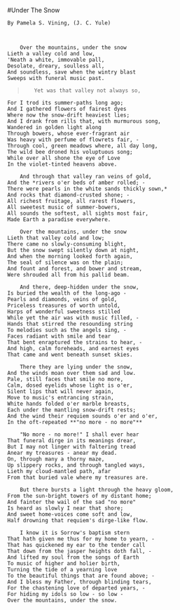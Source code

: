 
#Under The Snow

    By Pamela S. Vining, (J. C. Yule)



        Over the mountains, under the snow
    Lieth a valley cold and low,
    'Neath a white, immovable pall,
    Desolate, dreary, soulless all,
    And soundless, save when the wintry blast
    Sweeps with funeral music past.

>        Yet was that valley not always so,
    For I trod its summer-paths long ago;
    And I gathered flowers of fairest dyes
    Where now the snow-drift heaviest lies;
    And I drank from rills that, with murmurous song,
    Wandered in golden light along
    Through bowers, whose ever-fragrant air
    Was heavy with perfume of flowrets fair, - 
    Through cool, green meadows where, all day long,
    The wild bee droned his voluptuous song;
    While over all shone the eye of Love
    In the violet-tinted heavens above.

        And through that valley ran veins of gold,
    And the *rivers o'er beds of amber rolled; - 
    There were pearls in the white sands thickly sown,*
    And rocks that diamond-crusted shone; - 
    All richest fruitage, all rarest flowers,
    All sweetest music of summer-bowers,
    All sounds the softest, all sights most fair,
    Made Earth a paradise everywhere.

        Over the mountains, under the snow
    Lieth that valley cold and low;
    There came no slowly-consuming blight,
    But the snow swept silently down at night,
    And when the morning looked forth again,
    The seal of silence was on the plain;
    And fount and forest, and bower and stream,
    Were shrouded all from his pallid beam.

        And there, deep-hidden under the snow,
    Is buried the wealth of the long-ago - 
    Pearls and diamonds, veins of gold,
    Priceless treasures of worth untold,
    Harps of wonderful sweetness stilled
    While yet the air was with music filled, - 
    Hands that stirred the resounding string
    To melodies such as the angels sing, - 
    Faces radiant with smile and tear
    That bent enraptured the strains to hear, - 
    And high, calm foreheads, and earnest eyes
    That came and went beneath sunset skies.

        There they are lying under the snow,
    And the winds moan over them sad and low.
    Pale, still faces that smile no more,
    Calm, dosed eyelids whose light is o'er,
    Silent lips that will never again,
    Move to music's entrancing strain,
    White hands folded o'er marble breasts,
    Each under the mantling snow-drift rests;
    And the wind their requiem sounds o'er and o'er,
    In the oft-repeated **"no more - no more"**

        "No more - no more!" I shall ever hear
    That funeral dirge in its meanings drear,
    But I may not linger with faltering tread
    Anear my treasures - anear my dead.
    On, through many a thorny maze,
    Up slippery rocks, and through tangled ways,
    Lieth my cloud-mantled path, afar
    From that buried vale where my treasures are.

        But there bursts a light through the heavy gloom,
    From the sun-bright towers of my distant home;
    And fainter the wail of the sad "no more"
    Is heard as slowly I near that shore;
    And sweet home-voices come soft and low,
    Half drowning that requiem's dirge-like flow.

        I know it is Sorrow's baptism stern
    That hath given me thus for my home to yearn, - 
    That has quickened my ear to the tender call
    That down from the jasper heights doth fall, - 
    And lifted my soul from the songs of Earth
    To music of higher and holier birth,
    Turning the tide of a yearning love
    To the beautiful things that are found above; - 
    And I bless my Father, through blinding tears,
    For the chastening love of departed years, - 
    For hiding my idols so low - so low - 
    Over the mountains, under the snow.
